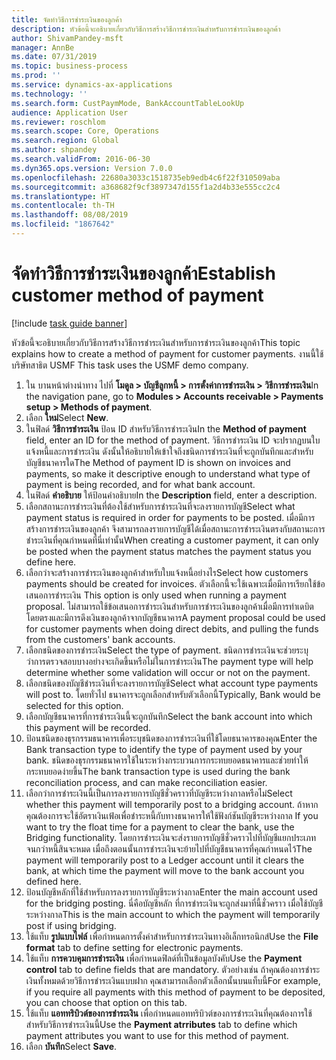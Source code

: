 ```yaml
---
title: จัดทำวิธีการชำระเงินของลูกค้า
description: หัวข้อนี้จะอธิบายเกี่ยวกับวิธีการสร้างวิธีการชำระเงินสำหรับการชำระเงินของลูกค้า
author: ShivamPandey-msft
manager: AnnBe
ms.date: 07/31/2019
ms.topic: business-process
ms.prod: ''
ms.service: dynamics-ax-applications
ms.technology: ''
ms.search.form: CustPaymMode, BankAccountTableLookUp
audience: Application User
ms.reviewer: roschlom
ms.search.scope: Core, Operations
ms.search.region: Global
ms.author: shpandey
ms.search.validFrom: 2016-06-30
ms.dyn365.ops.version: Version 7.0.0
ms.openlocfilehash: 22680a3033c1518735eb9edb4c6f22f310509aba
ms.sourcegitcommit: a368682f9cf3897347d155f1a2d4b33e555cc2c4
ms.translationtype: HT
ms.contentlocale: th-TH
ms.lasthandoff: 08/08/2019
ms.locfileid: "1867642"
---
```

# <a name="establish-customer-method-of-payment"></a><span data-ttu-id="9c7ec-103">จัดทำวิธีการชำระเงินของลูกค้า</span><span class="sxs-lookup"><span data-stu-id="9c7ec-103">Establish customer method of payment</span></span>

[!include [task guide banner](../../includes/task-guide-banner.md)]

<span data-ttu-id="9c7ec-104">หัวข้อนี้จะอธิบายเกี่ยวกับวิธีการสร้างวิธีการชำระเงินสำหรับการชำระเงินของลูกค้า</span><span class="sxs-lookup"><span data-stu-id="9c7ec-104">This topic explains how to create a method of payment for customer payments.</span></span> <span data-ttu-id="9c7ec-105">งานนี้ใช้บริษัทสาธิต USMF </span><span class="sxs-lookup"><span data-stu-id="9c7ec-105">This task uses the USMF demo company.</span></span>

1. <span data-ttu-id="9c7ec-106">ใน บานหน้าต่างนำทาง ไปที่ **โมดูล > บัญชีลูกหนี้ > การตั้งค่าการชำระเงิน > วิธีการชำระเงิน**</span><span class="sxs-lookup"><span data-stu-id="9c7ec-106">In the navigation pane, go to **Modules > Accounts receivable > Payments setup > Methods of payment**.</span></span>
2. <span data-ttu-id="9c7ec-107">เลือก **ใหม่**</span><span class="sxs-lookup"><span data-stu-id="9c7ec-107">Select **New**.</span></span>
3. <span data-ttu-id="9c7ec-108">ในฟิลด์ **วิธีการชำระเงิน** ป้อน ID สำหรับวิธีการชำระเงิน</span><span class="sxs-lookup"><span data-stu-id="9c7ec-108">In the **Method of payment** field, enter an ID for the method of payment.</span></span> <span data-ttu-id="9c7ec-109">วิธีการชำระเงิน ID จะปรากฏบนใบแจ้งหนี้และการชำระเงิน ดังนั้นให้อธิบายให้เข้าใจถึงชนิดการชำระเงินที่จะถูกบันทึกและสำหรับบัญชีธนาคารใด</span><span class="sxs-lookup"><span data-stu-id="9c7ec-109">The Method of payment ID is shown on invoices and payments, so make it descriptive enough to understand what type of payment is being recorded, and for what bank account.</span></span>  
4. <span data-ttu-id="9c7ec-110">ในฟิลด์ **คำอธิบาย** ให้ป้อนคำอธิบาย</span><span class="sxs-lookup"><span data-stu-id="9c7ec-110">In the **Description** field, enter a description.</span></span>
5. <span data-ttu-id="9c7ec-111">เลือกสถานะการชำระเงินที่ต้องใช้สำหรับการชำระเงินที่จะลงรายการบัญชี</span><span class="sxs-lookup"><span data-stu-id="9c7ec-111">Select what payment status is required in order for payments to be posted.</span></span> <span data-ttu-id="9c7ec-112">เมื่อมีการสร้างการชำระเงินของลูกค้า จึงสามารถลงรายการบัญชีได้เมื่อสถานะการชำระเงินตรงกับสถานะการชำระเงินที่คุณกำหนดที่นี่เท่านั้น</span><span class="sxs-lookup"><span data-stu-id="9c7ec-112">When creating a customer payment, it can only be posted when the payment status matches the payment status you define here.</span></span>  
6. <span data-ttu-id="9c7ec-113">เลือกว่าจะสร้างการชำระเงินของลูกค้าสำหรับใบแจ้งหนี้อย่างไร</span><span class="sxs-lookup"><span data-stu-id="9c7ec-113">Select how customers payments should be created for invoices.</span></span> <span data-ttu-id="9c7ec-114">ตัวเลือกนี้จะใช้เฉพาะเมื่อมีการเรียกใช้ข้อเสนอการชำระเงิน </span><span class="sxs-lookup"><span data-stu-id="9c7ec-114">This option is only used when running a payment proposal.</span></span> <span data-ttu-id="9c7ec-115">ไม่สามารถใช้ข้อเสนอการชำระเงินสำหรับการชำระเงินของลูกค้าเมื่อมีการทำเดบิตโดยตรงและมีการดึงเงินของลูกค้าจากบัญชีธนาคาร</span><span class="sxs-lookup"><span data-stu-id="9c7ec-115">A payment proposal could be used for customer payments when doing direct debits, and pulling the funds from the customers' bank accounts.</span></span>  
7. <span data-ttu-id="9c7ec-116">เลือกชนิดของการชำระเงิน</span><span class="sxs-lookup"><span data-stu-id="9c7ec-116">Select the type of payment.</span></span> <span data-ttu-id="9c7ec-117">ชนิดการชำระเงินจะช่วยระบุว่าการตรวจสอบบางอย่างจะเกิดขึ้นหรือไม่ในการชำระเงิน</span><span class="sxs-lookup"><span data-stu-id="9c7ec-117">The payment type will help determine whether some validation will occur or not on the payment.</span></span>  
8. <span data-ttu-id="9c7ec-118">เลือกชนิดของบัญชีชำระเงินที่จะลงรายการบัญชี</span><span class="sxs-lookup"><span data-stu-id="9c7ec-118">Select what account type payments will post to.</span></span> <span data-ttu-id="9c7ec-119">โดยทั่วไป ธนาคารจะถูกเลือกสำหรับตัวเลือกนี้</span><span class="sxs-lookup"><span data-stu-id="9c7ec-119">Typically, Bank would be selected for this option.</span></span>  
9. <span data-ttu-id="9c7ec-120">เลือกบัญชีธนาคารที่การชำระเงินนี้จะถูกบันทึก</span><span class="sxs-lookup"><span data-stu-id="9c7ec-120">Select the bank account into which this payment will be recorded.</span></span>
10. <span data-ttu-id="9c7ec-121">ป้อนชนิดของธุรกรรมธนาคารเพื่อระบุชนิดของการชำระเงินที่ใช้โดยธนาคารของคุณ</span><span class="sxs-lookup"><span data-stu-id="9c7ec-121">Enter the Bank transaction type to identify the type of payment used by your bank.</span></span> <span data-ttu-id="9c7ec-122">ชนิดของธุรกรรมธนาคารใช้ในระหว่างกระบวนการกระทบยอดธนาคารและช่วยทำให้กระทบยอดง่ายขึ้น</span><span class="sxs-lookup"><span data-stu-id="9c7ec-122">The bank transaction type is used during the bank reconciliation process, and can make reconciliation easier.</span></span>  
11. <span data-ttu-id="9c7ec-123">เลือกว่าการชำระเงินนี้เป็นการลงรายการบัญชีชั่วคราวที่บัญชีระหว่างกาลหรือไม่</span><span class="sxs-lookup"><span data-stu-id="9c7ec-123">Select whether this payment will temporarily post to a bridging account.</span></span> <span data-ttu-id="9c7ec-124">ถ้าหากคุณต้องการจะใช้อัตราเงินเฟ้อเพื่อชำระหนี้กับทางธนาคารให้ใช้ฟังก์ชันบัญชีระหว่างกาล </span><span class="sxs-lookup"><span data-stu-id="9c7ec-124">If you want to try the float time for a payment to clear the bank, use the Bridging functionality.</span></span> <span data-ttu-id="9c7ec-125">โดยการชำระเงินจะส่งรายการบัญชีชั่วคราวไปที่บัญชีแยกประเภทจนกว่าหนี้สินจะหมด เมื่อถึงตอนนั้นการชำระเงินจะย้ายไปที่บัญชีธนาคารที่คุณกำหนดไว้</span><span class="sxs-lookup"><span data-stu-id="9c7ec-125">The payment will temporarily post to a Ledger account until it clears the bank, at which time the payment will move to the bank account you defined here.</span></span>  
12. <span data-ttu-id="9c7ec-126">ป้อนบัญชีหลักที่ใช้สำหรับการลงรายการบัญชีระหว่างกาล</span><span class="sxs-lookup"><span data-stu-id="9c7ec-126">Enter the main account used for the bridging posting.</span></span> <span data-ttu-id="9c7ec-127">นี่คือบัญชีหลัก ที่การชำระเงินจะถูกส่งมาที่นี้ชั่วคราว เมื่อใช้บัญชีระหว่างกาล</span><span class="sxs-lookup"><span data-stu-id="9c7ec-127">This is the main account to which the payment will temporarily post if using bridging.</span></span>  
13. <span data-ttu-id="9c7ec-128">ใช้แท็บ **รูปแบบไฟล์** เพื่อกำหนดการตั้งค่าสำหรับการชำระเงินทางอิเล็กทรอนิกส์</span><span class="sxs-lookup"><span data-stu-id="9c7ec-128">Use the **File format** tab to define setting for electronic payments.</span></span>
14. <span data-ttu-id="9c7ec-129">ใช้แท็บ **การควบคุมการชำระเงิน** เพื่อกำหนดฟิลด์ที่เป็นข้อมูลบังคับ</span><span class="sxs-lookup"><span data-stu-id="9c7ec-129">Use the **Payment control** tab to define fields that are mandatory.</span></span> <span data-ttu-id="9c7ec-130">ตัวอย่างเช่น ถ้าคุณต้องการชำระเงินทั้งหมดด้วยวิธีการชำระเงินแบบฝาก คุณสามารถเลือกตัวเลือกนั้นบนแท็บนี้</span><span class="sxs-lookup"><span data-stu-id="9c7ec-130">For example, if you require all payments with this method of payment to be deposited, you can choose that option on this tab.</span></span>  
15. <span data-ttu-id="9c7ec-131">ใช้แท็บ **แอททริบิวต์ของการชำระเงิน** เพื่อกำหนดแอททริบิวต์ของการชำระเงินที่คุณต้องการใช้สำหรับวิธีการชำระเงินนี้</span><span class="sxs-lookup"><span data-stu-id="9c7ec-131">Use the **Payment atrributes** tab to define which payment attributes you want to use for this method of payment.</span></span>
16. <span data-ttu-id="9c7ec-132">เลือก **บันทึก**</span><span class="sxs-lookup"><span data-stu-id="9c7ec-132">Select **Save**.</span></span>

